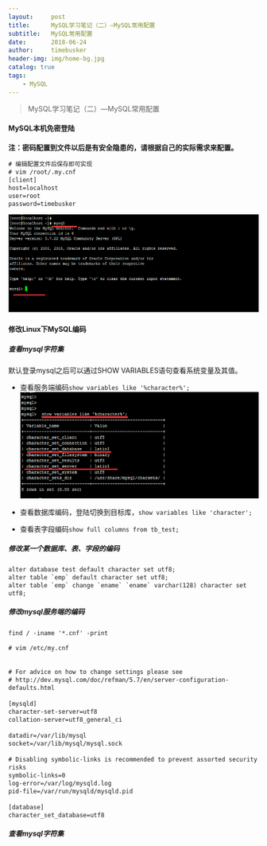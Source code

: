 ```yaml
---
layout:     post
title:      MySQL学习笔记（二）—MySQL常用配置
subtitle:   MySQL常用配置
date:       2018-06-24
author:     timebusker
header-img: img/home-bg.jpg
catalog: true
tags:
    - MySQL
---
```


> MySQL学习笔记（二）—MySQL常用配置

#### MySQL本机免密登陆   
**注：密码配置到文件以后是有安全隐患的，请根据自己的实际需求来配置。**    
```
# 编辑配置文件后保存即可实现
# vim /root/.my.cnf
[client]
host=localhost
user=root
password=timebusker
```  
![image](/img/mysql/1/3.png)    

#### 修改Linux下MySQL编码  
##### 查看mysql字符集 
默认登录mysql之后可以通过SHOW VARIABLES语句查看系统变量及其值。    
- 查看服务端编码`show variables like '%character%';` 
![image](/img/mysql/1/4.png)    
- 查看数据库编码，登陆切换到目标库，`show variables like 'character';`

- 查看表字段编码`show full columns from tb_test;`

##### 修改某一个数据库、表、字段的编码    

```
alter database test default character set utf8;   
alter table `emp` default character set utf8;   
alter table `emp` change `ename` `ename` varchar(128) character set utf8;   
```   

##### 修改mysql服务端的编码   
`find / -iname '*.cnf' -print`   

```  
# vim /etc/my.cnf


# For advice on how to change settings please see
# http://dev.mysql.com/doc/refman/5.7/en/server-configuration-defaults.html

[mysqld]
character-set-server=utf8
collation-server=utf8_general_ci

datadir=/var/lib/mysql
socket=/var/lib/mysql/mysql.sock

# Disabling symbolic-links is recommended to prevent assorted security risks
symbolic-links=0
log-error=/var/log/mysqld.log
pid-file=/var/run/mysqld/mysqld.pid

[database]
character_set_database=utf8
```  

##### 查看mysql字符集 